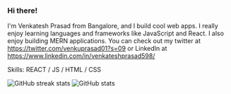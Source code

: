 ### Hi there!
I'm Venkatesh Prasad from Bangalore, and I build cool web apps. I really enjoy learning languages and frameworks like JavaScript and React. I also enjoy building MERN applications. You can check out my twitter at https://twitter.com/venkuprasad01?s=09 or LinkedIn at https://www.linkedin.com/in/venkateshprasad598/

Skills: REACT / JS / HTML / CSS

![GitHub streak stats](https://github-readme-streak-stats.herokuapp.com/?user=venkateshprasad598) ![GitHub stats](https://github-readme-stats.vercel.app/api?username=venkateshprasad598&show_icons=true&count_private=true)  
 
